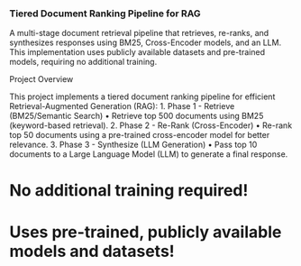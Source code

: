 ### Tiered Document Ranking Pipeline for RAG

A multi-stage document retrieval pipeline that retrieves, re-ranks, and synthesizes responses using BM25, Cross-Encoder models, and an LLM. This implementation uses publicly available datasets and pre-trained models, requiring no additional training.

Project Overview

This project implements a tiered document ranking pipeline for efficient Retrieval-Augmented Generation (RAG):
	1.	Phase 1 - Retrieve (BM25/Semantic Search)
	•	Retrieve top 500 documents using BM25 (keyword-based retrieval).
	2.	Phase 2 - Re-Rank (Cross-Encoder)
	•	Re-rank top 50 documents using a pre-trained cross-encoder model for better relevance.
	3.	Phase 3 - Synthesize (LLM Generation)
	•	Pass top 10 documents to a Large Language Model (LLM) to generate a final response.

# No additional training required!
# Uses pre-trained, publicly available models and datasets!
